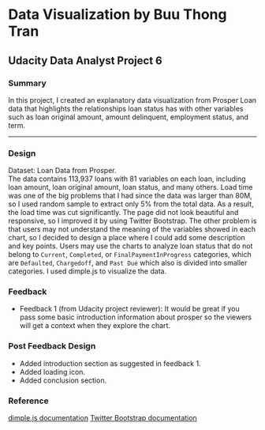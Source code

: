 # Data Visualization by Buu Thong Tran
## Udacity Data Analyst Project 6

### Summary

In this project, I created an explanatory data visualization from Prosper Loan data that highlights the relationships loan status has with other variables such as loan original amount, amount delinquent, employment status, and term. 
<hr>
 
### Design

Dataset: Loan Data from Prosper. 
<br>The data contains 113,937 loans with 81 variables on each loan, including loan amount, loan original amount, loan status, and many others. Load time was one of the big problems that I had since the data was larger than 80M, so I used random sample to extract only 5% from the total data. As a result, the load time was cut significantly. The page did not look beautiful and responsive, so I improved it by using Twitter Bootstrap. The other problem is that users may not understand the meaning of the variables showed in each chart, so I decided to design a place where I could add some description and key points. Users may use the charts to analyze loan status that do not belong to `Current`, `Completed`, or `FinalPaymentInProgress` categories, which are `Defaulted`, `Chargedoff`, and `Past Due` which also is divided into smaller categories. I used dimple.js to visualize the data.

### Feedback

- Feedback 1 (from Udacity project reviewer):
It would be great if you pass some basic introduction information about prosper so the viewers will get a context when they explore the chart.

### Post Feedback Design
- Added introduction section as suggested in feedback 1.
- Added loading icon.
- Added conclusion section.

### Reference
[dimple.js documentation](https://github.com/PMSI-AlignAlytics/dimple/wiki/dimple.chart#setBounds "DimpleJS's Wiki")
[Twitter Bootstrap documentation](http://getbootstrap.com/getting-started/ "Twitter Bootstrap")
